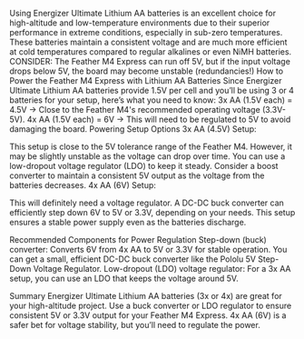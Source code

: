 
Using Energizer Ultimate Lithium AA batteries is an excellent choice for high-altitude and low-temperature environments due to their superior performance in extreme conditions, especially in sub-zero temperatures. These batteries maintain a consistent voltage and are much more efficient at cold temperatures compared to regular alkalines or even NiMH batteries.
CONSIDER: The Feather M4 Express can run off 5V, but if the input voltage drops below 5V, the board may become unstable (redundancies!)
How to Power the Feather M4 Express with Lithium AA Batteries
Since Energizer Ultimate Lithium AA batteries provide 1.5V per cell and you’ll be using 3 or 4 batteries for your setup, here’s what you need to know:
3x AA (1.5V each) = 4.5V → Close to the Feather M4's recommended operating voltage (3.3V-5V).
4x AA (1.5V each) = 6V → This will need to be regulated to 5V to avoid damaging the board.
Powering Setup Options
3x AA (4.5V) Setup:


This setup is close to the 5V tolerance range of the Feather M4. However, it may be slightly unstable as the voltage can drop over time. You can use a low-dropout voltage regulator (LDO) to keep it steady.
Consider a boost converter to maintain a consistent 5V output as the voltage from the batteries decreases.
4x AA (6V) Setup:


This will definitely need a voltage regulator. A DC-DC buck converter can efficiently step down 6V to 5V or 3.3V, depending on your needs.
This setup ensures a stable power supply even as the batteries discharge.

Recommended Components for Power Regulation
Step-down (buck) converter: Converts 6V from 4x AA to 5V or 3.3V for stable operation. You can get a small, efficient DC-DC buck converter like the Pololu 5V Step-Down Voltage Regulator.
Low-dropout (LDO) voltage regulator: For a 3x AA setup, you can use an LDO that keeps the voltage around 5V.

Summary
Energizer Ultimate Lithium AA batteries (3x or 4x) are great for your high-altitude project.
Use a buck converter or LDO regulator to ensure consistent 5V or 3.3V output for your Feather M4 Express.
4x AA (6V) is a safer bet for voltage stability, but you’ll need to regulate the power.
